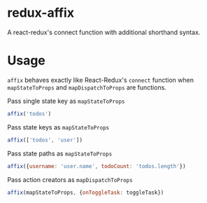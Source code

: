 # redux-affix

A react-redux's connect function with additional shorthand syntax.

# Usage

`affix` behaves exactly like React-Redux's `connect` function when `mapStateToProps` and `mapDispatchToProps` are functions.

Pass single state key as `mapStateToProps`

```javascript
affix('todos')
```

Pass state keys as `mapStateToProps`

```javascript
affix(['todos', 'user'])
```

Pass state paths as `mapStateToProps`

```javascript
affix({username: 'user.name', todoCount: 'todos.length'})
```

Pass action creators as `mapDispatchToProps`

```javascript
affix(mapStateToProps, {onToggleTask: toggleTask})
```

